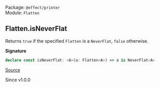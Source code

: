Package: `@effect/printer`<br />
Module: `Flatten`<br />

## Flatten.isNeverFlat

Returns `true` if the specified `Flatten` is a `NeverFlat`, `false` otherwise.

**Signature**

```ts
declare const isNeverFlat: <A>(a: Flatten<A>) => a is NeverFlat<A>
```

[Source](https://github.com/Effect-TS/effect/tree/main/packages/printer/src/Flatten.ts#L127)

Since v1.0.0